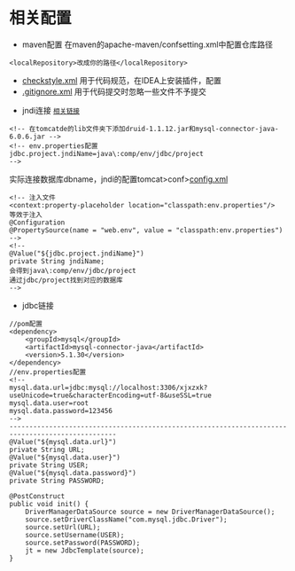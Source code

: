 # 相关配置
- maven配置
在maven的apache-maven/confsetting.xml中配置仓库路径
```
<localRepository>改成你的路径</localRepository>
```
- [checkstyle.xml](https://github.com/gpnine/JAVAWeb-Advanced/blob/master/zcl-webapp/checkstyle.xml)  用于代码规范，在IDEA上安装插件，配置
- [.gitignore.xml](https://github.com/gpnine/JAVAWeb-Advanced/blob/master/zcl-webapp/.gitignore)  用于代码提交时忽略一些文件不予提交

* jndi连接
<code>[相关链接](https://www.cnblogs.com/xdp-gacl/p/4040019.html)</code>
```
<!-- 在tomcatde的lib文件夹下添加druid-1.1.12.jar和mysql-connector-java-6.0.6.jar -->
<!-- env.properties配置
jdbc.project.jndiName=java\:comp/env/jdbc/project
-->
```
 实际连接数据库dbname，jndi的配置tomcat>conf>[config.xml](https://github.com/gpnine/JAVAWeb-Advanced/blob/master/context.xml)
```
<!-- 注入文件
<context:property-placeholder location="classpath:env.properties"/>
等效于注入
@Configuration
@PropertySource(name = "web.env", value = "classpath:env.properties")
-->
<!--
@Value("${jdbc.project.jndiName}")
private String jndiName;
会得到java\:comp/env/jdbc/project
通过jdbc/project找到对应的数据库
-->

```


- jdbc链接
```
//pom配置
<dependency>
	<groupId>mysql</groupId>
	<artifactId>mysql-connector-java</artifactId>
	<version>5.1.30</version>
</dependency>
//env.properties配置
<!--
mysql.data.url=jdbc:mysql://localhost:3306/xjxzxk?useUnicode=true&characterEncoding=utf-8&useSSL=true
mysql.data.user=root
mysql.data.password=123456
-->
-------------------------------------------------------------------------------------------------
@Value("${mysql.data.url}")
private String URL;
@Value("${mysql.data.user}")
private String USER;
@Value("${mysql.data.password}")
private String PASSWORD;

@PostConstruct
public void init() {
    DriverManagerDataSource source = new DriverManagerDataSource();
    source.setDriverClassName("com.mysql.jdbc.Driver");
    source.setUrl(URL);
    source.setUsername(USER);
    source.setPassword(PASSWORD);
    jt = new JdbcTemplate(source);
}
```
